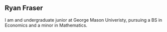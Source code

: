 ## Ryan Fraser

I am and undergraduate junior at George Mason Univeristy, pursuing a BS in Economics and a minor in Mathematics.
